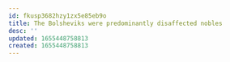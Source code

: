 ```yaml
---
id: fkusp3682hzy1zx5e85eb9o
title: The Bolsheviks were predominantly disaffected nobles
desc: ''
updated: 1655448758813
created: 1655448758813
---
```


